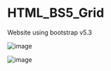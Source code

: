 # HTML_BS5_Grid
Website using bootstrap v5.3

![image](https://github.com/user-attachments/assets/c3681891-a20a-47ae-bdc0-e0a52a701c9e)

![image](https://github.com/user-attachments/assets/9e047f42-e7c7-43af-acac-e8196d7be340)


